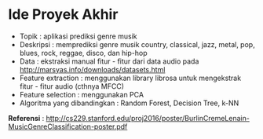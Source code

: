 # Ide Proyek Akhir
- Topik : aplikasi prediksi genre musik
- Deskripsi : memprediksi genre musik country, classical, jazz, metal, pop, blues, rock, reggae, disco, dan hip-hop
- Data : ekstraksi manual fitur - fitur dari data audio pada http://marsyas.info/downloads/datasets.html
- Feature extraction : menggunakan library librosa untuk mengekstrak fitur - fitur audio (cthnya MFCC)
- Feature selection : menggunakan PCA
- Algoritma yang dibandingkan : Random Forest, Decision Tree, k-NN

**Referensi** : http://cs229.stanford.edu/proj2016/poster/BurlinCremeLenain-MusicGenreClassification-poster.pdf
